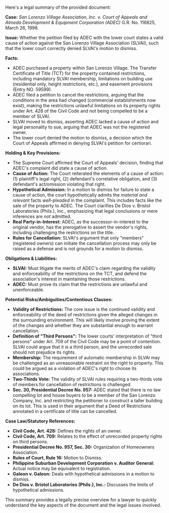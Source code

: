 Here's a legal summary of the provided document:

**Case:** *San Lorenzo Village Association, Inc. v. Court of Appeals and Almeda Development & Equipment Corporation (ADEC)* G.R. No. 116825, March 26, 1998.

**Issue:** Whether the petition filed by ADEC with the lower court states a valid cause of action against the San Lorenzo Village Association (SLVAI), such that the lower court correctly denied SLVAI's motion to dismiss.

**Facts:**

*   ADEC purchased a property within San Lorenzo Village. The Transfer Certificate of Title (TCT) for the property contained restrictions, including mandatory SLVAI membership, limitations on building use (residential only, height restrictions, etc.), and easement provisions (Entry NO. 59599).
*   ADEC filed a petition to cancel the restrictions, arguing that the conditions in the area had changed (commercial establishments now exist), making the restrictions unlawful limitations on its property rights under Art. 428 of the Civil Code and not being compelled to be a member of SLVAI.
*   SLVAI moved to dismiss, asserting ADEC lacked a cause of action and legal personality to sue, arguing that ADEC was not the registered owner.
*   The lower court denied the motion to dismiss, a decision which the Court of Appeals affirmed in denying SLVAI's petition for certiorari.

**Holding & Key Provisions:**

*   The Supreme Court affirmed the Court of Appeals' decision, finding that ADEC's complaint did state a cause of action.
*   **Cause of Action:** The Court reiterated the elements of a cause of action: (1) plaintiff's legal right, (2) defendant's correlative obligation, and (3) defendant's act/omission violating that right.
*   **Hypothetical Admission:** In a motion to dismiss for failure to state a cause of action, the court hypothetically admits the *material and relevant* facts *well-pleaded* in the complaint. This includes facts like the sale of the property to ADEC. The Court clarifies De Dios v. Bristol Laboratories (Phils.), Inc., emphasizing that legal conclusions or mere inferences are *not* admitted.
*   **Real Party-in-Interest:**  ADEC, as the successor-in-interest to the original vendor, has the prerogative to assert the vendor's rights, including challenging the restrictions on the title.
*   **Rules for Cancellation:** SLVAI's argument that only "members" (registered owners) can initiate the cancellation process may only be raised as a defense and is not grounds for a motion to dismiss.

**Obligations & Liabilities:**

*   **SLVAI:** Must litigate the merits of ADEC's claim regarding the validity and enforceability of the restrictions on the TCT, and defend the association's interest in maintaining those restrictions.
*   **ADEC:** Must prove its claim that the restrictions are unlawful and unenforceable.

**Potential Risks/Ambiguities/Contentious Clauses:**

*   **Validity of Restrictions:** The core issue is the continued validity and enforceability of the deed of restrictions given the alleged changes in the surrounding environment. This will likely involve proving the extent of the changes and whether they are substantial enough to warrant cancellation.
*   **Definition of "Third Persons":** The lower courts' interpretation of "third persons" under Art. 709 of the Civil Code may be a point of contention. SLVAI could argue that it is a third person, and the unrecorded sale should not prejudice its rights.
*   **Membership:** The requirement of automatic membership in SLVAI may be challenged as an unreasonable restraint on the right to property. This could be argued as a violation of ADEC's right to choose its associations.
*   **Two-Thirds Vote:** The validity of SLVAI rules requiring a two-thirds vote of members for cancellation of restrictions is challenged.
* **Sec. 30, Presidential Decree No. 957:** ADEC stated that there is no law compelling lot and house buyers to be a member of the San Lorenzo Company, Inc. and restricting the petitioner to construct a taller building on its lot. This is used in their argument that a Deed of Restrictions annotated in a certificate of title can be cancelled.

**Case Law/Statutory References:**

*   **Civil Code, Art. 428:** Defines the rights of an owner.
*   **Civil Code, Art. 709:** Relates to the effect of unrecorded property rights on third persons.
*   **Presidential Decree No. 957, Sec. 30:**  Organization of Homeowners Association.
*   **Rules of Court, Rule 16:** Motion to Dismiss.
*   **Philippine Suburban Development Corporation v. Auditor General:** Actual notice may be equivalent to registration.
*   **Galeon v. Galeon:** Deals with hypothetical admissions in a motion to dismiss.
*   **De Dios v. Bristol Laboratories (Phils.), Inc.:** Discusses the limits of hypothetical admissions.

This summary provides a legally precise overview for a lawyer to quickly understand the key aspects of the document and the legal issues involved.
